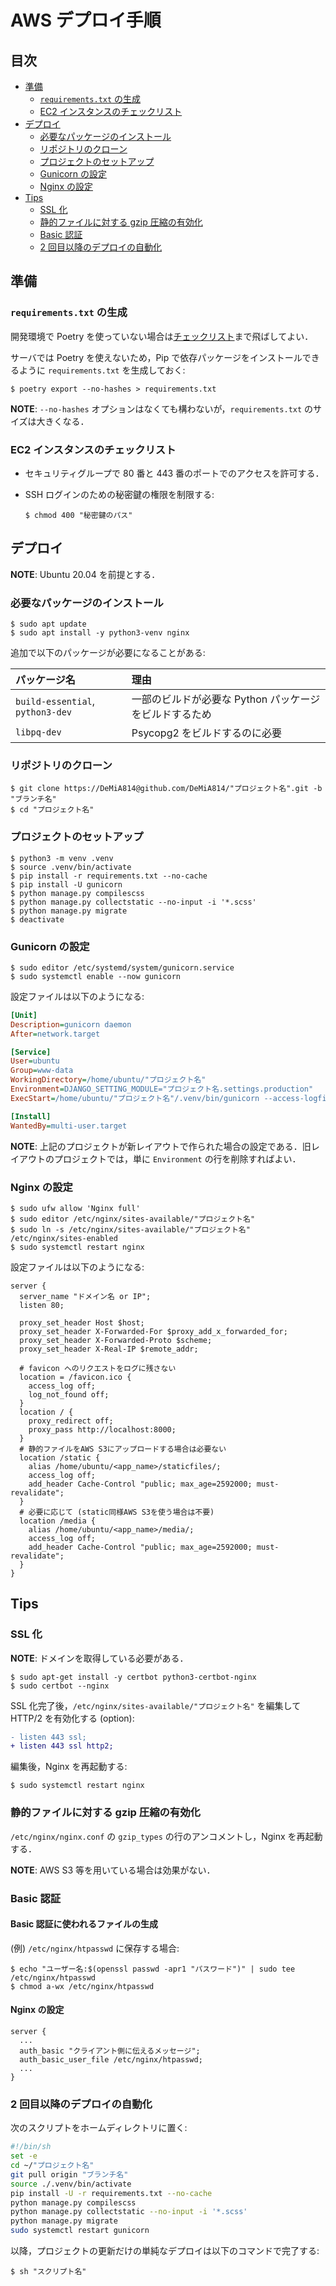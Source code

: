 # AWS デプロイ手順

## 目次

- [準備](#準備)
  - [`requirements.txt` の生成](#requirementstxt-の生成)
  - [EC2 インスタンスのチェックリスト](#EC2-インスタンスのチェックリスト)
- [デプロイ](#デプロイ)
  - [必要なパッケージのインストール](#必要なパッケージのインストール)
  - [リポジトリのクローン](#リポジトリのクローン)
  - [プロジェクトのセットアップ](#プロジェクトのセットアップ)
  - [Gunicorn の設定](#Gunicorn-の設定)
  - [Nginx の設定](#Nginx-の設定)
- [Tips](#Tips)
  - [SSL 化](#SSL-化)
  - [静的ファイルに対する gzip 圧縮の有効化](#静的ファイルに対する-gzip-圧縮の有効化)
  - [Basic 認証](#Basic-認証)
  - [2 回目以降のデプロイの自動化](#2-回目以降のデプロイの自動化)

## 準備

### `requirements.txt` の生成

開発環境で Poetry を使っていない場合は[チェックリスト](#EC2-インスタンスのチェックリスト)まで飛ばしてよい．

サーバでは Poetry を使えないため，Pip で依存パッケージをインストールできるように `requirements.txt` を生成しておく:

```console
$ poetry export --no-hashes > requirements.txt
```

**NOTE**: `--no-hashes` オプションはなくても構わないが，`requirements.txt` のサイズは大きくなる．

### EC2 インスタンスのチェックリスト

- セキュリティグループで 80 番と 443 番のポートでのアクセスを許可する．
- SSH ログインのための秘密鍵の権限を制限する:

  ```console
  $ chmod 400 "秘密鍵のパス"
  ```

## デプロイ

**NOTE**: Ubuntu 20.04 を前提とする．

### 必要なパッケージのインストール

```console
$ sudo apt update
$ sudo apt install -y python3-venv nginx
```

追加で以下のパッケージが必要になることがある:

| パッケージ名                     | 理由                                                   |
| :------------------------------- | :----------------------------------------------------- |
| `build-essential`, `python3-dev` | 一部のビルドが必要な Python パッケージをビルドするため |
| `libpq-dev`                      | Psycopg2 をビルドするのに必要                          |

### リポジトリのクローン

```console
$ git clone https://DeMiA814@github.com/DeMiA814/"プロジェクト名".git -b "ブランチ名"
$ cd "プロジェクト名"
```

### プロジェクトのセットアップ

```console
$ python3 -m venv .venv
$ source .venv/bin/activate
$ pip install -r requirements.txt --no-cache
$ pip install -U gunicorn
$ python manage.py compilescss
$ python manage.py collectstatic --no-input -i '*.scss'
$ python manage.py migrate
$ deactivate
```

### Gunicorn の設定

```console
$ sudo editor /etc/systemd/system/gunicorn.service
$ sudo systemctl enable --now gunicorn
```

設定ファイルは以下のようになる:

```ini
[Unit]
Description=gunicorn daemon
After=network.target

[Service]
User=ubuntu
Group=www-data
WorkingDirectory=/home/ubuntu/"プロジェクト名"
Environment=DJANGO_SETTING_MODULE="プロジェクト名.settings.production"
ExecStart=/home/ubuntu/"プロジェクト名"/.venv/bin/gunicorn --access-logfile - --bind=0.0.0.0:8000 "プロジェクト名".wsgi:application

[Install]
WantedBy=multi-user.target
```

**NOTE**: 上記のプロジェクトが新レイアウトで作られた場合の設定である．旧レイアウトのプロジェクトでは，単に `Environment` の行を削除すればよい．

### Nginx の設定

```console
$ sudo ufw allow 'Nginx full'
$ sudo editor /etc/nginx/sites-available/"プロジェクト名"
$ sudo ln -s /etc/nginx/sites-available/"プロジェクト名" /etc/nginx/sites-enabled
$ sudo systemctl restart nginx
```

設定ファイルは以下のようになる:

```nginx
server {
  server_name "ドメイン名 or IP";
  listen 80;

  proxy_set_header Host $host;
  proxy_set_header X-Forwarded-For $proxy_add_x_forwarded_for;
  proxy_set_header X-Forwarded-Proto $scheme;
  proxy_set_header X-Real-IP $remote_addr;

  # favicon へのリクエストをログに残さない
  location = /favicon.ico {
    access_log off;
    log_not_found off;
  }
  location / {
    proxy_redirect off;
    proxy_pass http://localhost:8000;
  }
  # 静的ファイルをAWS S3にアップロードする場合は必要ない
  location /static {
    alias /home/ubuntu/<app_name>/staticfiles/;
    access_log off;
    add_header Cache-Control "public; max_age=2592000; must-revalidate";
  }
  # 必要に応じて (static同様AWS S3を使う場合は不要)
  location /media {
    alias /home/ubuntu/<app_name>/media/;
    access_log off;
    add_header Cache-Control "public; max_age=2592000; must-revalidate";
  }
}
```

## Tips

### SSL 化

**NOTE**: ドメインを取得している必要がある．

```console
$ sudo apt-get install -y certbot python3-certbot-nginx
$ sudo certbot --nginx
```

SSL 化完了後，`/etc/nginx/sites-available/"プロジェクト名"` を編集して HTTP/2 を有効化する (option):

```diff
- listen 443 ssl;
+ listen 443 ssl http2;
```

編集後，Nginx を再起動する:

```console
$ sudo systemctl restart nginx
```

### 静的ファイルに対する gzip 圧縮の有効化

`/etc/nginx/nginx.conf` の `gzip_types` の行のアンコメントし，Nginx を再起動する．

**NOTE**: AWS S3 等を用いている場合は効果がない．

### Basic 認証

#### Basic 認証に使われるファイルの生成

(例) `/etc/nginx/htpasswd` に保存する場合:

```console
$ echo "ユーザー名:$(openssl passwd -apr1 "パスワード")" | sudo tee /etc/nginx/htpasswd
$ chmod a-wx /etc/nginx/htpasswd
```

#### Nginx の設定

```nginx
server {
  ...
  auth_basic "クライアント側に伝えるメッセージ";
  auth_basic_user_file /etc/nginx/htpasswd;
  ...
}
```

### 2 回目以降のデプロイの自動化

次のスクリプトをホームディレクトリに置く:

```sh
#!/bin/sh
set -e
cd ~/"プロジェクト名"
git pull origin "ブランチ名"
source ./.venv/bin/activate
pip install -U -r requirements.txt --no-cache
python manage.py compilescss
python manage.py collectstatic --no-input -i '*.scss'
python manage.py migrate
sudo systemctl restart gunicorn
```

以降，プロジェクトの更新だけの単純なデプロイは以下のコマンドで完了する:

```console
$ sh "スクリプト名"
```
